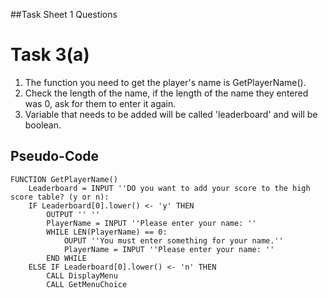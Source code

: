 ##Task Sheet 1 Questions

# Task 3(a)

1. The function you need to get the player's name is GetPlayerName().
2. Check the length of the name, if the length of the name they entered was 0, ask for them to enter it again.
3. Variable that needs to be added will be called 'leaderboard' and will be boolean.

## Pseudo-Code

	FUNCTION GetPlayerName()
		Leaderboard = INPUT ''DO you want to add your score to the high score table? (y or n):
		IF Leaderboard[0].lower() <- 'y' THEN
			OUTPUT '' ''
			PlayerName = INPUT ''Please enter your name: ''
			WHILE LEN(PlayerName) == 0:
				OUPUT ''You must enter something for your name.''
				PlayerName = INPUT ''Please enter your name: ''
			END WHILE
		ELSE IF Leaderboard[0].lower() <- 'n' THEN
			CALL DisplayMenu
			CALL GetMenuChoice
